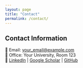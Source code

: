 ```yaml
---
layout: page
title: "Contact"
permalink: /contact/
---
```


## Contact Information
📧 Email: your_email@example.com  
🏢 Office: Your University, Room 123  
🔗 [LinkedIn](#) | [Google Scholar](#) | [GitHub](#)
